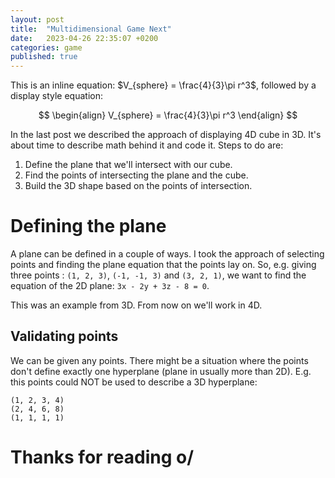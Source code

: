 ```yaml
---
layout: post
title:  "Multidimensional Game Next"
date:   2023-04-26 22:35:07 +0200
categories: game
published: true
---
```




This is an inline equation: $V_{sphere} = \frac{4}{3}\pi r^3$,
followed by a display style equation:

$$
\begin{align}
V_{sphere} = \frac{4}{3}\pi r^3
\end{align}
$$


In the last post we described the approach of displaying 4D cube in 3D. It's about time to describe math behind it and code it. Steps to do are:
1. Define the plane that we'll intersect with our cube.
2. Find the points of intersecting the plane and the cube.
3. Build the 3D shape based on the points of intersection.

# Defining the plane

A plane can be defined in a couple of ways. I took the approach of selecting points and finding the plane equation that the points lay on. So, e.g. giving three points : `(1, 2, 3)`, `(-1, -1, 3)` and `(3, 2, 1)`, we want to find the equation of the 2D plane: `3x - 2y + 3z - 8 = 0`.

This was an example from 3D. From now on we'll work in 4D. 

## Validating points

We can be given any points. There might be a situation where the points don't define exactly one hyperplane (plane in usually more than 2D). E.g. this points could NOT be used to describe a 3D hyperplane:
```
(1, 2, 3, 4)
(2, 4, 6, 8)
(1, 1, 1, 1)
```




# Thanks for reading o/

